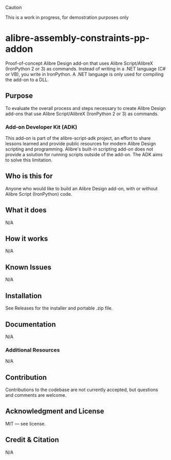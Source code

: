 > [!CAUTION]
> This is a work in progress, for demostration purposes only

# alibre-assembly-constraints-pp-addon

Proof-of-concept Alibre Design add-on that uses Alibre Script/AlibreX (IronPython 2 or 3) as commands. Instead of writing in a .NET language (C# or VB), you write in IronPython. A .NET language is only used for compiling the add-on to a DLL.

## Purpose

To evaluate the overall process and steps necessary to create Alibre Design add-ons that use Alibre Script/AlibreX (IronPython 2 or 3) as commands. 

###  Add-on Developer Kit (ADK)

This add-on is part of the alibre-script-adk project, an effort to share lessons learned and provide public resources for modern Alibre Design scripting and programming. Alibre's built-in scripting add-on does not provide a solution for running scripts outside of the add-on. The ADK aims to solve this limitation.

## Who is this for

Anyone who would like to build an Alibre Design add-on, with or without Alibre Script (IronPython) code. 

## What it does

N/A

## How it works

N/A

## Known Issues

N/A

## Installation

See Releases for the installer and portable .zip file.

## Documentation

N/A

### Additional Resources

N/A

## Contribution

Contributions to the codebase are not currently accepted, but questions and comments are welcome.

## Acknowledgment and License

MIT — see license.

## Credit & Citation

N/A
